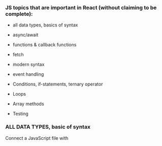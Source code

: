 ###  JS topics that are important in React (without claiming to be complete):
 
 
* all data types, basics of syntax


* async/await


* functions & callback functions


* fetch


* modern syntax


* event handling


* Conditions, if-statements, ternary operator


* Loops


* Array methods


* Testing


### ALL DATA TYPES, basic of syntax

Connect a JavaScript file with <script>
Log to the console
Select elements with querySelector
Add, remove and toggle CSS classes on click with addEventListener
 
 
````
 <script src="./index.js" defer></script>
````

````
const mainElement = document.querySelector('[data-js="main"]');
 
````
 
 - Better as:
 
 
````
// tag as identifier
const mainElement = document.querySelector("main");
// class as identifier -> .
const mainElement = document.querySelector(".main");
// id as identifier -> #
const mainElement = document.querySelector("#main");
````
 
 
 
###   ``` addEventListener ```
 
 
```` 
const button = document.querySelector('[data-js="button"]');
button.addEventListener("click", () => {
  console.log("Yeah");
});
```` 
 
 
###   ``` .classList ```
 
 
Add/remove & toggle classes: .classList.
 
 
````
 const main = document.querySelector('[data-js="main"]');
const button = document.querySelector('[data-js="button"]');

button.addEventListener("click", () => {
  main.classList.add("page--primary");
});
````
 
 
<hr>
 

 ### Variable Declarations
 
 const, let and var
 
 Variable Naming: camelCase
 
type	represents
 
```string```	a sequence of characters: "abcd"
 
```number```	a number: 1234
 
```boolean```	a binary statement, can be true or false
 
```null```	represents "nothing", is typically set by developers
 
```undefined```	represents the state of "not existing". Anything not specified or not found in JavaScript defaults to the value undefined
 
```BigInt	uncommon```, used for integers larger than 9007199254740991
 
```Symbol	uncommon```, used for creating unique elements
 
 
 
Operators:
 
operator	effect
 
+	adds two numbers together.
 
-	subtracts two numbers
 
*	multiplies two numbers
 
/	divides two numbers
 
**	potentiates two numbers: 2 ** 4 → 16
 
%	The remainder or modulus. Gives you what remains after a whole number division: 8 % 3 → 2.
 
 
Assignment Operators

operator	effect
 
+=	Increases the value of the variable on the left about the value on the right: count += 6 → count is increased by 6
 
-=	Decreases the value of the variable on the left about the value on the right
 
*=	Multiplies the variable on the left with the value on the right
 
/=	Divides the variable on the left with the value on the right
 
++	Increments the value of a variable by one: count++ → count is increased by one
 
--	Decrements the value of a variable by one: count-- → count is decreased by one
 
 
Type Coersion
 
When you use an operator with a variable with an unfitting type, JavaScript will automatically convert (coerse) this variable into a fitting type
 
 
decimal system: the standard numbers, has 10 symbols "0" to "9".
 
binary system: only has 2 symbols "0" and "1". If you want to write a bigger number than 1, you add another digit: 2 → "10" in binary.
 
hexadecimal system: has 16 symbols "0" to "9" and "a" to "f". If you want to write a number bigger than 15 you add another digit: 12 → "c" in hexadecimal.
 
 
<hr>
 
### Truthy and Falsy Values

 
```truthy``` values:

non zero numbers: 1, 2, -3, etc.
 
non empty strings: "hello"
 
true
 
 
```falsy``` values:

0 / -0
 
null
 
false
 
undefined
 
empty string: ""
 
 
### Comparision Operators
 

Operator	Effect
 
A === B	strict equal: is true if both values are equal (including their type).
 
A !== B	strict not equal: is true if both values are not equal (including their type).
 
A > B	strictly greater than: is true if A is greater than B.
 
A < B	strictly less than: is true if A is less than B.
     
A >= B	greater than or equal: is true if A is greater than or equal B.
 
A <= B	less than or equal: is true if A is less than or equal B.
     
     
### Logical Operator

Operator	Effect
     
!A	not: flips a true value to false and vice versa.
     
A || B	or: is true if either A or B is true.
     
A && B	and: is true if both A and B is true.
     
     
     
### Control Flow: ```if / else```
     
     
With an if statement we can control whether a part of our code is executed or not, based on a condition.The condition expression between the () brackets can be composed of logical or comparison operators as well. You can distinguish between more cases by chaining else if statements:
     
````
if (hour < 12) {
  console.log("Good Morning.");
} else if (hour < 18) {
  console.log("Good afternoon.");
} else if (hour === 24) {
  console.log("Good night.");
} else {
  console.log("Good evening.");
}
`````

### ternary operator
                   
````
condition ? expressionIfTrue : expressionIfFalse;
                     
const greetingText = time < 12 ? "Good morning." : "Good afternoon.";
 
moveElement(xPos > 300 ? 300 : xPos); // the element can't be moved further than 300.
 
````

if(undefined) → falsy, won't execute
 
if(null) → falsy, won't execute
 
if("") → falsy, won't execute, but might still be a useful variable
 
(e.g. when user clears an input field)
 
if(0) → falsy, won't execute, but might still be a useful variable
 
(e.g. when user wants to set the volume to 0)
 
if(" ") → truthy, will execute
 
if(-1) → truthy, will execute
 
 
---
 
### FUNCTIONS
 
You can define a function using a function declaration which consists of:

the function keyword
 
the function name
 
the function body (JavaScript statements / JavaScript code)
 
 
```
function greet() {
  console.log("Hi Friends!");
  console.log("Nice to be here.");
}
 
function printLetter(name) {
  console.log("Hi " + name + ", hope you are fine. Love, Johnny");
}

function printSum(first, second, third) {
  const sum = first + second + third;
  console.log("The sum of your numbers is: " + sum);
}
 
````
 
 
### Function Calls
 
When functions are defined you can call them by writing their name, followed by parentheses ("round brackets"). If the functions consume parameters you can pass them as arguments in the brackets.
 
 
greet();
printLetter("Jordan");
printSum(3, 4, 5);
 
 
### Scope
 
The scope defines where variables are visible and where they can be referenced. :
 

***global scope***: A variable is in the global scope when it is declared outside of any function, in a JavaScript file. Global variables are visible and can be accessed from anywhere in that JavaScript file after declaration.
 
***function scope***: Variables defined inside a function are not accessible from outside.
 
 
### ***return***
 
Return Statements:  a function can also return a value back to the place where it was called. This is done via a return statement.Its value is returned by the function and can be stored when the function is called:

 
 ````
function add3Numbers(first, second, third) {
  const sum = first + second + third;
  return sum;
}

const firstSum = add3Numbers(1, 2, 3);
// the return value is stored in "firstSum", namely 6
 
 ````
 
A function can return only one expression value, but can have multiple return statements, in combination with if else statements.

### Early Return Statements
 
As soon as a return statement is reached in a function call, the function execution is ended. The following console.log() is therefore never reached:
 

  ````
 function testFunction() {
 
  return "a returned string";

  console.log("I am never logged in the console.");

}
  ````

 

 
